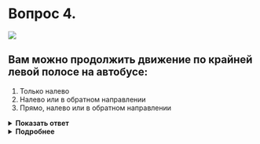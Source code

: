 # Вопрос 4.

![](https://s.drom.ru/i24228/pdd/tickets/2016/1543885408.jpg)

## Вам можно продолжить движение по крайней левой полосе на автобусе:

1. Только налево
2. Налево или в обратном направлении
3. Прямо, налево или в обратном направлении

<details>
<summary><b>Показать ответ</b></summary>
Правильный ответ: 3
</details>
<details>
<summary><b>Подробнее</b></summary>
При наличии знаков, организующих направление движения по полосам или по полосе, как в данной ситуации, знаки, разрешающие поворот налево из крайней левой полосы, разрешают и разворот с этой полосы. Поэтому Вы можете продолжить движение прямо, налево или развернуться, для продолжения движения в обратном направлении.
(«Дорожные знаки» 5.15.2)
</details>